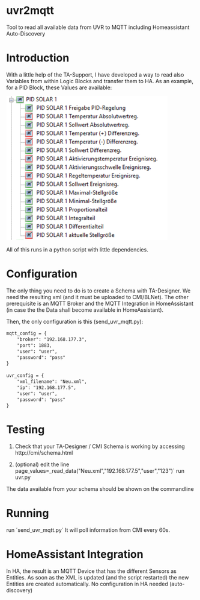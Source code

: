 # uvr2mqtt
Tool to read all available data from UVR to MQTT including Homeassistant Auto-Discovery 

# Introduction
With a little help of the TA-Support, I have developed a way to read also Variables from within Logic Blocks and transfer them to HA.
As an example, for a PID Block, these Values are available:

![Image showing Examples](https://github.com/henfri/uvr2mqtt/blob/main/PID.png)

All of this runs in a python script with little dependencies.

# Configuration
The only thing you need to do is to create a Schema with TA-Designer. We need the resulting xml (and it must be uploaded to CMI/BLNet).
The other prerequisite is an MQTT Broker and the MQTT Integration in HomeAssistant (in case the the Data shall become available in HomeAssistant).

Then, the only configuration is this (send_uvr_mqtt.py):
```
mqtt_config = {
    "broker": "192.168.177.3",
    "port": 1883,
    "user": "user",
    "password": "pass" 
}

uvr_config = {
    "xml_filename": "Neu.xml",
    "ip": "192.168.177.5",
    "user": "user", 
    "password": "pass"  
}
```

# Testing
1) Check that your TA-Designer / CMI Schema is working by accessing
http://cmi/schema.html

2) (optional)
edit the line page_values=_read_data("Neu.xml","192.168.177.5","user","123")` 
run uvr.py

The data available from your schema should be shown on the commandline

# Running
run ´send_uvr_mqtt.py´ 
It will poll information from CMI every 60s.

# HomeAssistant Integration
In HA, the result is an MQTT Device that has the different Sensors as Entities. As soon as the XML is updated (and the script restarted) the new Entities are created automatically. No configuration in HA needed (auto-discovery)
